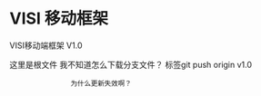# VISI 移动框架
VISI移动端框架 V1.0


这里是根文件 我不知道怎么下载分支文件？
标签git push origin v1.0         
                   
                   
                   为什么更新失效啊？